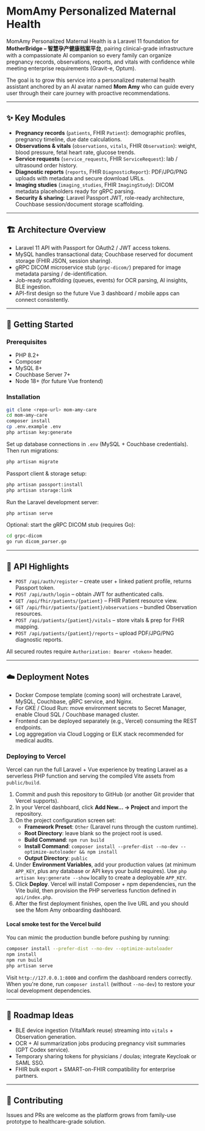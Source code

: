 # MomAmy Personalized Maternal Health

MomAmy Personalized Maternal Health is a Laravel 11 foundation for **MotherBridge – 智慧孕产健康档案平台**, pairing clinical-grade infrastructure with a compassionate AI companion so every family can organize pregnancy records, observations, reports, and vitals with confidence while meeting enterprise requirements (Gravit-e, Optum).

The goal is to grow this service into a personalized maternal health assistant anchored by an AI avatar named **Mom Amy** who
can guide every user through their care journey with proactive recommendations.

---

## ✨ Key Modules

- **Pregnancy records** (`patients`, FHIR `Patient`): demographic profiles, pregnancy timeline, due date calculations.
- **Observations & vitals** (`observations`, `vitals`, FHIR `Observation`): weight, blood pressure, fetal heart rate, glucose trends.
- **Service requests** (`service_requests`, FHIR `ServiceRequest`): lab / ultrasound order history.
- **Diagnostic reports** (`reports`, FHIR `DiagnosticReport`): PDF/JPG/PNG uploads with metadata and secure download URLs.
- **Imaging studies** (`imaging_studies`, FHIR `ImagingStudy`): DICOM metadata placeholders ready for gRPC parsing.
- **Security & sharing**: Laravel Passport JWT, role-ready architecture, Couchbase session/document storage scaffolding.

---

## 🏗️ Architecture Overview

- Laravel 11 API with Passport for OAuth2 / JWT access tokens.
- MySQL handles transactional data; Couchbase reserved for document storage (FHIR JSON, session sharing).
- gRPC DICOM microservice stub (`grpc-dicom/`) prepared for image metadata parsing / de-identification.
- Job-ready scaffolding (queues, events) for OCR parsing, AI insights, BLE ingestion.
- API-first design so the future Vue 3 dashboard / mobile apps can connect consistently.

---

## 🚀 Getting Started

### Prerequisites

- PHP 8.2+
- Composer
- MySQL 8+
- Couchbase Server 7+
- Node 18+ (for future Vue frontend)

### Installation

```bash
git clone <repo-url> mom-amy-care
cd mom-amy-care
composer install
cp .env.example .env
php artisan key:generate
```

Set up database connections in `.env` (MySQL + Couchbase credentials). Then run migrations:

```bash
php artisan migrate
```

Passport client & storage setup:

```bash
php artisan passport:install
php artisan storage:link
```

Run the Laravel development server:

```bash
php artisan serve
```

Optional: start the gRPC DICOM stub (requires Go):

```bash
cd grpc-dicom
go run dicom_parser.go
```

---

## 🔑 API Highlights

- `POST /api/auth/register` – create user + linked patient profile, returns Passport token.
- `POST /api/auth/login` – obtain JWT for authenticated calls.
- `GET /api/fhir/patients/{patient}` – FHIR Patient resource view.
- `GET /api/fhir/patients/{patient}/observations` – bundled Observation resources.
- `POST /api/patients/{patient}/vitals` – store vitals & prep for FHIR mapping.
- `POST /api/patients/{patient}/reports` – upload PDF/JPG/PNG diagnostic reports.

All secured routes require `Authorization: Bearer <token>` header.

---

## ☁️ Deployment Notes

- Docker Compose template (coming soon) will orchestrate Laravel, MySQL, Couchbase, gRPC service, and Nginx.
- For GKE / Cloud Run: move environment secrets to Secret Manager, enable Cloud SQL / Couchbase managed cluster.
- Frontend can be deployed separately (e.g., Vercel) consuming the REST endpoints.
- Log aggregation via Cloud Logging or ELK stack recommended for medical audits.

### Deploying to Vercel

Vercel can run the full Laravel + Vue experience by treating Laravel as a serverless PHP function and serving the compiled Vite
assets from `public/build`.

1. Commit and push this repository to GitHub (or another Git provider that Vercel supports).
2. In your Vercel dashboard, click **Add New… → Project** and import the repository.
3. On the project configuration screen set:
   - **Framework Preset**: `Other` (Laravel runs through the custom runtime).
   - **Root Directory**: leave blank so the project root is used.
   - **Build Command**: `npm run build`
   - **Install Command**: `composer install --prefer-dist --no-dev --optimize-autoloader && npm install`
   - **Output Directory**: `public`
4. Under **Environment Variables**, add your production values (at minimum `APP_KEY`, plus any database or API keys your build
   requires). Use `php artisan key:generate --show` locally to create a deployable `APP_KEY`.
5. Click **Deploy**. Vercel will install Composer + npm dependencies, run the Vite build, then provision the PHP serverless
   function defined in `api/index.php`.
6. After the first deployment finishes, open the live URL and you should see the Mom Amy onboarding dashboard.

#### Local smoke test for the Vercel build

You can mimic the production bundle before pushing by running:

```bash
composer install --prefer-dist --no-dev --optimize-autoloader
npm install
npm run build
php artisan serve
```

Visit `http://127.0.0.1:8000` and confirm the dashboard renders correctly. When you're done, run `composer install` (without
`--no-dev`) to restore your local development dependencies.

---

## 🧭 Roadmap Ideas

- BLE device ingestion (VitalMark reuse) streaming into `vitals` + Observation generation.
- OCR + AI summarization jobs producing pregnancy visit summaries (GPT Codex service).
- Temporary sharing tokens for physicians / doulas; integrate Keycloak or SAML SSO.
- FHIR bulk export + SMART-on-FHIR compatibility for enterprise partners.

---

## 🤝 Contributing

Issues and PRs are welcome as the platform grows from family-use prototype to healthcare-grade solution.
